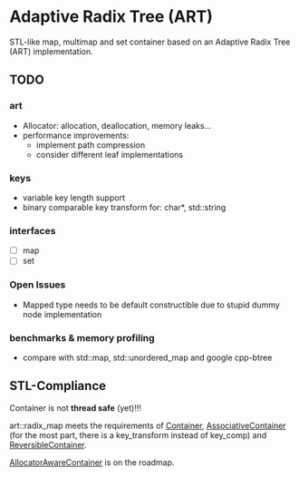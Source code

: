 # Adaptive Radix Tree (ART)
STL-like map, multimap and set container based on an Adaptive Radix Tree (ART) implementation.

## TODO
### art
* Allocator: allocation, deallocation, memory leaks...
* performance improvements:
    * implement path compression
    * consider different leaf implementations

### keys
* variable key length support
* binary comparable key transform for: char*, std::string

### interfaces
- [ ] map
- [ ] set

### Open Issues
* Mapped type needs to be default constructible due to stupid dummy node implementation

### benchmarks & memory profiling
* compare with std::map, std::unordered_map and google cpp-btree

## STL-Compliance
Container is not **thread safe** (yet)!!!

art::radix_map meets the requirements of [Container](http://en.cppreference.com/w/cpp/concept/Container), [AssociativeContainer](http://en.cppreference.com/w/cpp/concept/AssociativeContainer) (for the most part, there is a key_transform instead of key_comp) and [ReversibleContainer](http://en.cppreference.com/w/cpp/concept/ReversibleContainer). 

[AllocatorAwareContainer](http://en.cppreference.com/w/cpp/concept/AllocatorAwareContainer) is on the roadmap.